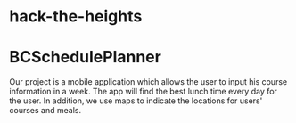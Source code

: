 # hack-the-heights

# BCSchedulePlanner
Our project is a mobile application which allows the user to input his course information in a week. The app will find the best lunch time every day for the user. In addition, we use maps to indicate the locations for users' courses and meals.